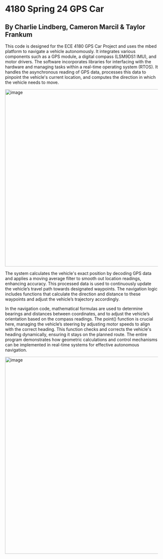 # 4180 Spring 24 GPS Car

## By Charlie Lindberg, Cameron Marcil & Taylor Frankum

This code is designed for the ECE 4180 GPS Car Project and uses the mbed platform to navigate a vehicle autonomously. It integrates various components such as a GPS module, a digital compass (LSM9DS1 IMU), and motor drivers. The software incorporates libraries for interfacing with the hardware and managing tasks within a real-time operating system (RTOS). It handles the asynchronous reading of GPS data, processes this data to pinpoint the vehicle's current location, and computes the direction in which the vehicle needs to move.

<img width="583" alt="image" src="https://github.com/cammarcil/4180-final-gps/assets/114452492/a0017cbd-be7c-43e1-9275-0789d3055e7e">

The system calculates the vehicle's exact position by decoding GPS data and applies a moving average filter to smooth out location readings, enhancing accuracy. This processed data is used to continuously update the vehicle’s travel path towards designated waypoints. The navigation logic includes functions that calculate the direction and distance to these waypoints and adjust the vehicle’s trajectory accordingly.

In the navigation code, mathematical formulas are used to determine bearings and distances between coordinates, and to adjust the vehicle’s orientation based on the compass readings. The point() function is crucial here, managing the vehicle’s steering by adjusting motor speeds to align with the correct heading. This function checks and corrects the vehicle's heading dynamically, ensuring it stays on the planned route. The entire program demonstrates how geometric calculations and control mechanisms can be implemented in real-time systems for effective autonomous navigation.


<img width="648" alt="image" src="https://github.com/cammarcil/4180-final-gps/assets/114452492/daa2401c-d16a-45d8-aea0-1f539b825a38">


